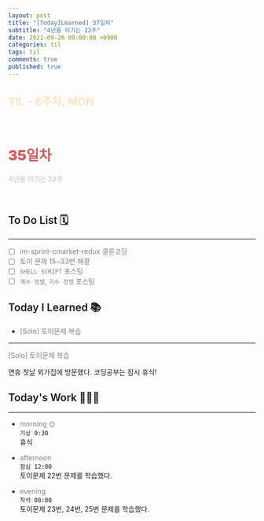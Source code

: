 ```yaml
---
layout: post
title: "[TodayILearned] 37일차"
subtitle: "4년을 이기는 22주"
date: 2021-09-20 09:00:00 +0900
categories: til
tags: til
comments: true
published: true
---
```


## <span style="color:Bisque;font-size: 22px">TIL - 6주차, MON</span>

<br />

# **<span style="font-weight:900;color:indianred">35일차</span>**

**<span style="color:lightgray">4년을 이기는 22주</span>**

<br />

## <span style="font-weight:600">To Do List</span> 🗓

---

- [ ] <span style="color:gray">im-sprint-cmarket-redux 클론코딩</span>
- [ ] <span style="color:gray">토이 문제 15~33번 해결</span>
- [ ] <span style="color:gray">`SHELL SCRIPT` 포스팅</span>
- [ ] <span style="color:gray">`계수 정렬`, `기수 정렬` 포스팅</span>

## <span style="font-weight:600">Today I Learned</span> 📚

- <span style="color:gray">[Solo] 토이문제 복습</span>

---

<span style="color:gray">[Solo] 토이문제 복습</span>

연휴 첫날 외가집에 방문했다. 코딩공부는 잠시 휴식!

## <span style="font-weight:600">Today's Work</span> 🧗🏻‍♂️

---

- <span style="color:gray">morning 🌞</span> <br>
  `기상 9:30` <br>
  휴식

- <span style="color:gray">afternoon</span> <br>
  `점심 12:00`<br>
  토이문제 22번 문제를 학습했다.
- <span style="color:gray">evening</span> <br>
  `착석 08:00`<br>
  토이문제 23번, 24번, 25번 문제를 학습했다.
